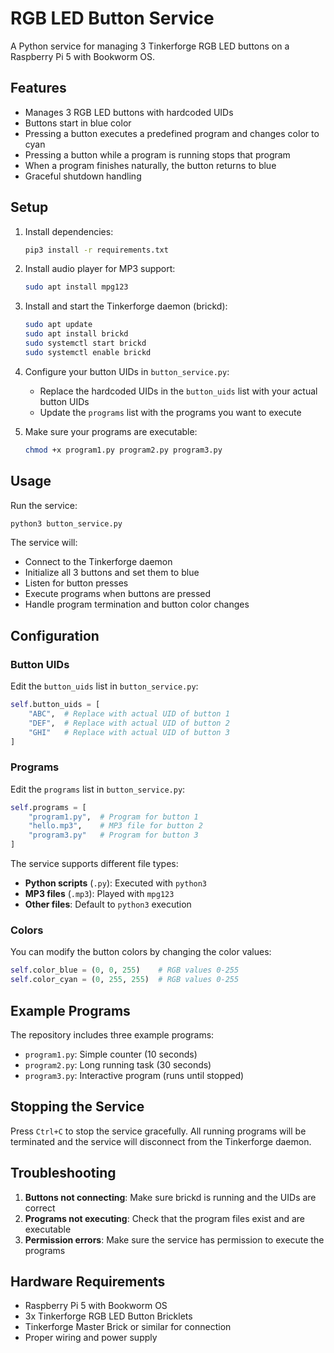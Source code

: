 # RGB LED Button Service

A Python service for managing 3 Tinkerforge RGB LED buttons on a Raspberry Pi 5 with Bookworm OS.

## Features

- Manages 3 RGB LED buttons with hardcoded UIDs
- Buttons start in blue color
- Pressing a button executes a predefined program and changes color to cyan
- Pressing a button while a program is running stops that program
- When a program finishes naturally, the button returns to blue
- Graceful shutdown handling

## Setup

1. Install dependencies:
   ```bash
   pip3 install -r requirements.txt
   ```

2. Install audio player for MP3 support:
   ```bash
   sudo apt install mpg123
   ```

3. Install and start the Tinkerforge daemon (brickd):
   ```bash
   sudo apt update
   sudo apt install brickd
   sudo systemctl start brickd
   sudo systemctl enable brickd
   ```

4. Configure your button UIDs in `button_service.py`:
   - Replace the hardcoded UIDs in the `button_uids` list with your actual button UIDs
   - Update the `programs` list with the programs you want to execute

5. Make sure your programs are executable:
   ```bash
   chmod +x program1.py program2.py program3.py
   ```

## Usage

Run the service:
```bash
python3 button_service.py
```

The service will:
- Connect to the Tinkerforge daemon
- Initialize all 3 buttons and set them to blue
- Listen for button presses
- Execute programs when buttons are pressed
- Handle program termination and button color changes

## Configuration

### Button UIDs
Edit the `button_uids` list in `button_service.py`:
```python
self.button_uids = [
    "ABC",  # Replace with actual UID of button 1
    "DEF",  # Replace with actual UID of button 2
    "GHI"   # Replace with actual UID of button 3
]
```

### Programs
Edit the `programs` list in `button_service.py`:
```python
self.programs = [
    "program1.py",  # Program for button 1
    "hello.mp3",    # MP3 file for button 2
    "program3.py"   # Program for button 3
]
```

The service supports different file types:
- **Python scripts** (`.py`): Executed with `python3`
- **MP3 files** (`.mp3`): Played with `mpg123`
- **Other files**: Default to `python3` execution

### Colors
You can modify the button colors by changing the color values:
```python
self.color_blue = (0, 0, 255)    # RGB values 0-255
self.color_cyan = (0, 255, 255)  # RGB values 0-255
```

## Example Programs

The repository includes three example programs:

- `program1.py`: Simple counter (10 seconds)
- `program2.py`: Long running task (30 seconds)
- `program3.py`: Interactive program (runs until stopped)

## Stopping the Service

Press `Ctrl+C` to stop the service gracefully. All running programs will be terminated and the service will disconnect from the Tinkerforge daemon.

## Troubleshooting

1. **Buttons not connecting**: Make sure brickd is running and the UIDs are correct
2. **Programs not executing**: Check that the program files exist and are executable
3. **Permission errors**: Make sure the service has permission to execute the programs

## Hardware Requirements

- Raspberry Pi 5 with Bookworm OS
- 3x Tinkerforge RGB LED Button Bricklets
- Tinkerforge Master Brick or similar for connection
- Proper wiring and power supply
